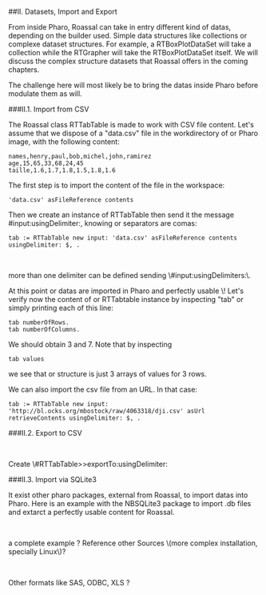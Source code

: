 

##II\. Datasets, Import and Export

From inside Pharo, Roassal can take in entry different kind of datas, depending on the builder used\. Simple data structures like collections or complexe dataset structures\. For example, a RTBoxPlotDataSet will take a collection while the RTGrapher will take the RTBoxPlotDataSet itself\. We will discuss the complex structure datasets that Roassal offers in the coming chapters\.

The challenge here will most likely be to bring the datas inside Pharo before modulate them as will\.



###II\.1\. Import from CSV

The Roassal class RTTabTable is made to work with CSV file content\. Let's assume that we dispose of a "data\.csv" file in the workdirectory of or Pharo image, with the following content:



```smalltalk
names,henry,paul,bob,michel,john,ramirez
age,15,65,33,68,24,45
taille,1.6,1.7,1.8,1.5,1.8,1.6
```



The first step is to import the content of the file in the workspace:     


```smalltalk
'data.csv' asFileReference contents
```



Then we create an instance of RTTabTable then send it the message \#input:usingDelimiter:, knowing or separators are comas:


```smalltalk
tab := RTTabTable new input: 'data.csv' asFileReference contents usingDelimiter: $, .
```


&nbsp;<p class="note">more than one delimiter can be defined sending \#input:usingDelimiters:\.  </p>
At this point or datas are imported in Pharo and perfectly usable \! Let's verify now the content of or RTTabtable instance by inspecting "tab" or simply printing each of this line:


```smalltalk
tab numberOfRows.
tab numberOfColumns.
```


We should obtain 3 and 7\. Note that by inspecting


```smalltalk
tab values
```


we see that or structure is just 3 arrays of values for 3 rows\.

We can also import the csv file from an URL\. In that case:


```smalltalk
tab := RTTabTable new input: 'http://bl.ocks.org/mbostock/raw/4063318/dji.csv' asUrl retrieveContents usingDelimiter: $, .
```





###II\.2\. Export to CSV

&nbsp;<p class="todo">Create \#RTTabTable>>exportTo:usingDelimiter:</p>


###II\.3\. Import via SQLite3

It exist other pharo packages, external from Roassal, to import datas into Pharo\. Here is an example with the NBSQLite3 package to import \.db files and extarct a perfectly usable content for Roassal\.

&nbsp;<p class="todo">a complete example ? Reference other Sources \(more complex installation, specially Linux\)?</p>
&nbsp;<p class="todo">Other formats like SAS, ODBC, XLS ?</p>





